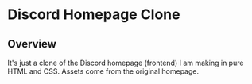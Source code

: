 # Discord Homepage Clone

<!-- [Live](https://witktom5.github.io/discord-website-clone/) -->

## Overview

It's just a clone of the Discord homepage (frontend) I am making in pure HTML and CSS. Assets come from the original homepage.
